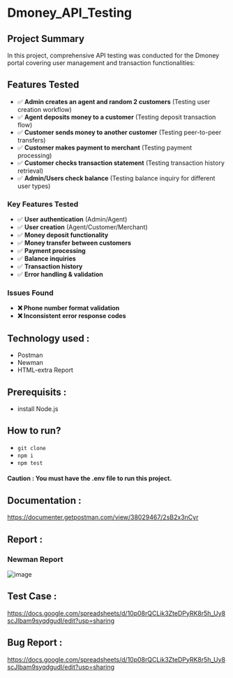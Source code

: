 # Dmoney_API_Testing
## Project Summary
In this project, comprehensive API testing was conducted for the Dmoney portal covering user management and transaction functionalities:

## Features Tested

- ✅ **Admin creates an agent and random 2 customers** (Testing user creation workflow)
- ✅ **Agent deposits money to a customer** (Testing deposit transaction flow)
- ✅ **Customer sends money to another customer** (Testing peer-to-peer transfers)
- ✅ **Customer makes payment to merchant** (Testing payment processing)
- ✅ **Customer checks transaction statement** (Testing transaction history retrieval)
- ✅ **Admin/Users check balance** (Testing balance inquiry for different user types)

### Key Features Tested
- ✅ **User authentication** (Admin/Agent)
- ✅ **User creation** (Agent/Customer/Merchant)
- ✅ **Money deposit functionality**
- ✅ **Money transfer between customers**
- ✅ **Payment processing**
- ✅ **Balance inquiries**
- ✅ **Transaction history**
- ✅ **Error handling & validation**
### Issues Found
- **❌ Phone number format validation**
- **❌ Inconsistent error response codes**
## Technology used :
- Postman
- Newman
- HTML-extra Report
  
## Prerequisits :
- install Node.js
## How to run?
- ``` git clone ```
- ``` npm i ```
- ```npm test ```
  
#### Caution : You must have the .env file to run this project.

## Documentation :
https://documenter.getpostman.com/view/38029467/2sB2x3nCyr
## Report :
### Newman Report
![image](https://github.com/user-attachments/assets/d4e37e59-058f-4c72-b97b-08d965ee1667)

## Test Case :
https://docs.google.com/spreadsheets/d/10p08rQCLik3ZteDPyRK8r5h_Uy8scJIbam9syqdgudI/edit?usp=sharing

## Bug Report :
https://docs.google.com/spreadsheets/d/10p08rQCLik3ZteDPyRK8r5h_Uy8scJIbam9syqdgudI/edit?usp=sharing


